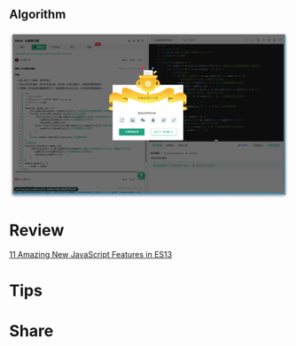 ## Algorithm

![fengpu-2023-02-26](../../../images/temp/fengpu-2023-03-05-lc.png)

# Review
[11 Amazing New JavaScript Features in ES13](https://medium.com/coding-beauty/es13-javascript-features-eed7ed2f1497)

# Tips


# Share